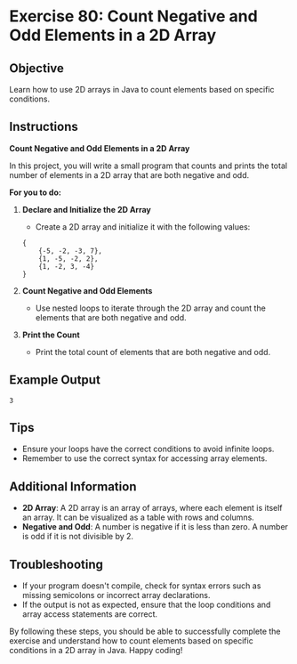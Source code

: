 # Exercise 80: Count Negative and Odd Elements in a 2D Array

## Objective
Learn how to use 2D arrays in Java to count elements based on specific conditions.

## Instructions

**Count Negative and Odd Elements in a 2D Array**

In this project, you will write a small program that counts and prints the total number of elements in a 2D array that are both negative and odd.

**For you to do:**

1. **Declare and Initialize the 2D Array**
    - Create a 2D array and initialize it with the following values:
    ```
    {
        {-5, -2, -3, 7},
        {1, -5, -2, 2},
        {1, -2, 3, -4}
    }
    ```

2. **Count Negative and Odd Elements**
    - Use nested loops to iterate through the 2D array and count the elements that are both negative and odd.

3. **Print the Count**
    - Print the total count of elements that are both negative and odd.

## Example Output
```
3
```

## Tips
- Ensure your loops have the correct conditions to avoid infinite loops.
- Remember to use the correct syntax for accessing array elements.

## Additional Information
- **2D Array**: A 2D array is an array of arrays, where each element is itself an array. It can be visualized as a table with rows and columns.
- **Negative and Odd**: A number is negative if it is less than zero. A number is odd if it is not divisible by 2.

## Troubleshooting
- If your program doesn't compile, check for syntax errors such as missing semicolons or incorrect array declarations.
- If the output is not as expected, ensure that the loop conditions and array access statements are correct.

By following these steps, you should be able to successfully complete the exercise and understand how to count elements based on specific conditions in a 2D array in Java. Happy coding!
